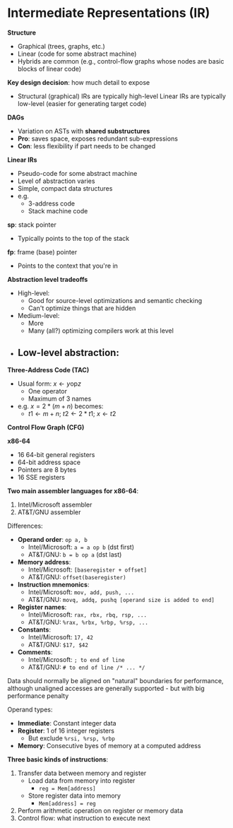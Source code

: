 # Intermediate Representations (IR)

**Structure**
- Graphical (trees, graphs, etc.)
- Linear (code for some abstract machine)
- Hybrids are common (e.g., control-flow graphs whose nodes are basic blocks of linear code)

**Key design decision**: how much detail to expose
- Structural (graphical) IRs are typically high-level
 Linear IRs are typically low-level (easier for generating target code)

**DAGs**
- Variation on ASTs with **shared substructures**
- **Pro**: saves space, exposes redundant sub-expressions
- **Con**: less flexibility if part needs to be changed

**Linear IRs**
- Pseudo-code for some abstract machine
- Level of abstraction varies
- Simple, compact data structures
- e.g. 
	- 3-address code
	- Stack machine code

**sp**: stack pointer
- Typically points to the top of the stack

**fp**: frame (base) pointer 
- Points to the context that you're in

**Abstraction level tradeoffs**
- High-level:
	- Good for source-level optimizations and semantic checking
	- Can't optimize things that are hidden
- Medium-level:
	- More 
	- Many (all?) optimizing compilers work at this level
- Low-level abstraction:
	- 

**Three-Address Code (TAC)**
- Usual form: $x \leftarrow y \text{op} z$
	- One operator
	- Maximum of 3 names
- e.g. $x = 2 * (m + n)$ becomes:
	- $t1 \leftarrow m + n;$ $t2 \leftarrow 2 * t1;$ $x \leftarrow t2$

**Control Flow Graph (CFG)**


**x86-64**
- 16 64-bit general registers
- 64-bit address space
- Pointers are 8 bytes
- 16 SSE registers

**Two main assembler languages for x86-64**:
1. Intel/Microsoft assembler
2. AT&T/GNU assembler

Differences:
- **Operand order**: `op a, b`
	- Intel/Microsoft: `a = a op b` (dst first)
	- AT&T/GNU: `b = b op a` (dst last)
- **Memory address**:
	- Intel/Microsoft: `[baseregister + offset]`
	- AT&T/GNU: `offset(baseregister)`
- **Instruction mnemonics**:
	- Intel/Microsoft: `mov, add, push, ...`
	- AT&T/GNU: `movq, addq, pushq [operand size is added to end]`
- **Register names**:
	- Intel/Microsoft: `rax, rbx, rbq, rsp, ...`
	- AT&T/GNU: `%rax, %rbx, %rbp, %rsp, ...`
- **Constants**:
	- Intel/Microsoft: `17, 42`
	- AT&T/GNU: `$17, $42`
- **Comments**:
	- Intel/Microsoft: `; to end of line`
	- AT&T/GNU: `# to end of line /* ... */`

Data should normally be aligned on "natural" boundaries for performance, although unaligned accesses are generally supported - but with big performance penalty

Operand types:
- **Immediate**: Constant integer data
- **Register**: 1 of 16 integer registers
	- But exclude `%rsi, %rsp, %rbp`
- **Memory**: Consecutive byes of memory at a computed address

**Three basic kinds of instructions**:
1. Transfer data between memory and register
	- Load data from memory into register
		- `reg = Mem[address]`
	- Store register data into memory
		- `Mem[address] = reg`
2. Perform arithmetic operation on register or memory data
3. Control flow: what instruction to execute next



